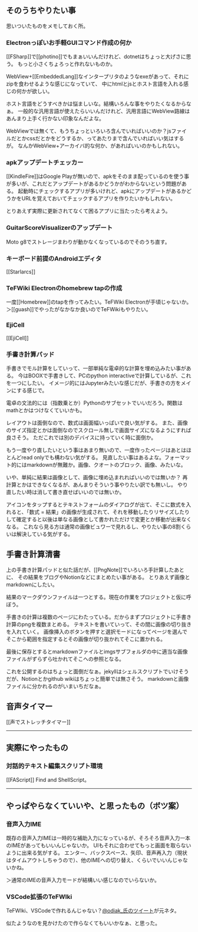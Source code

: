 ## そのうちやりたい事

思いついたものをメモしておく所。

### Electronっぽいお手軽GUIコマンド作成の何か

[[FSharp]]で[[photino]]でもまぁいいんだけれど、dotnetはちょっと大げさに思う。
もっと小さくちょろっと作れないものか。

WebView+[[EmbeddedLang]]なインタープリタのようなexeがあって、それにzipを食わせるような感じになっていて、
中にhtmlとjsとホスト言語を入れる感じの何かが欲しい。

ホスト言語をどうすべきかは悩ましいな。結構いろんな事をやりたくなるからなぁ。
一般的な汎用言語が使えたらいいんだけれど、汎用言語にWebView路線はあんまり上手く行かない印象なんだよな。

WebViewでは無くて、もうちょっといろいろ含んでいればいいのか？jsファイルだとかcssだとかをどうするか、ってあたりまで含んでいればいい気はするが。
なんかWebView+アーカイバ的な何か、があればいいのかもしれない。

### apkアップデートチェッカー

[[KindleFire]]はGoogle Playが無いので、apkをそのまま配っているのを使う事が多いが、これだとアップデートがあるかどうかがわからないという問題がある。
起動時にチェックするアプリが多いけれど、apkにアップデートがあるかどうかをURLを覚えておいてチェックするアプリを作りたいかもしれない。

とりあえず実際に更新されてなくて困るアプリに当たったら考えよう。

### GuitarScoreVisualizerのアップデート

Moto g8でストレージまわりが動かなくなっているのでそのうち直す。

### キーボード前提のAndroidエディタ

[[Starlarcs]]

### TeFWiki Electronのhomebrew tapの作成

一度[[Homebrew]]のtapを作ってみたい。TeFWiki Electronが手頃じゃないか。＞[[guash]]でやったがなかなか良いのでTeFWikiもやりたい。

### EjiCell

[[EjiCell]]

### 手書き計算パッド

手書きでモル計算をしていって、一部単純な電卓的な計算を埋め込みたい事がある。
今はBOOXで手書きして、PCのpython interactiveで計算しているが、これを一つにしたい。
イメージ的にはJupyterみたいな感じだが、手書きの方をメインにする感じで。

電卓の文法的には（指数乗とか）Pythonのサブセットでいいだろう。関数はmathとかはつけなくていいかも。

レイアウトは面倒なので、数式は画面幅いっぱいで良い気がする。
また、画像のサイズ指定とかは面倒なのでスクロール無しで画面サイズになるようにすれば良さそう。
ただこれでは別のデバイスに持っていく時に面倒か。

もう一度やり直したいという事はあまり無いので、一度作ったページはあとはほとんどread onlyでも構わない気がする。
見直したい事はあるよな。フォーマット的にはmarkdownが無難か。画像、クオートのブロック、画像、みたいな。

いや、単純に結果は画像として、画像に埋め込まれればいいのでは無いか？
再計算とかはできなくなるが、あんまりそういう事やりたい訳でも無いし。
やり直したい時は消して書き直せばいいのでは無いか。

アイコンをタップするとテキストフォームのダイアログが出て、そこに数式を入れると、「数式 = 結果」の画像が生成されて、それを移動したりリサイズしたりして確定すると以後は単なる画像として書かれただけで変更とか移動が出来なくなる。
これなら見る方は通常の画像ビュワーで見れるし、やりたい事の8割くらいは解決している気がする。

## 手書き計算清書

上の手書き計算パッドと似た話だが、[[PngNote]]でいろいろ手計算したあとに、
その結果をブログやNotionなどにまとめたい事がある。
とりあえず画像とmarkdownにしたい。

結果のマークダウンファイルは一つとする。現在の作業をプロジェクトと仮に呼ぼう。

手書きの計算は複数のページにわたっている。だからまずプロジェクトに手書き計算のpngを複数まとめる。
テキストを書いていって、その間に画像の切り抜きを入れていく。
画像挿入のボタンを押すと選択モードになってページを選んでそこから範囲を指定するとその画像が切り抜かれてそこに置かれる。

最後に保存とするとmarkdownファイルとimgsサブフォルダの中に適当な画像ファイルがずらずら吐かれてそこへの参照となる。

これを公開するのはちょっと面倒だなぁ。jekyllはシェルスクリプトでいけそうだが、Notionとかgithub wikiはちょっと簡単では無さそう。
markdownと画像ファイルに分かれるのがいまいちだなぁ。

## 音声タイマー

[[声でストレッチタイマー]]

----

## 実際にやったもの

### 対話的テキスト編集スクリプト環境

[[FAScript]] Find and ShellScript。



----

## やっぱやらなくていいや、と思ったもの（ボツ案）

### 音声入力IME

既存の音声入力IMEは一時的な補助入力になっているが、そろそろ音声入力一本のIMEがあってもいいんじゃないか。
UIもそれに合わせてもっと画面を取らないように出来る気がする。
エンター、バックスペース、矢印、音声再入力（現状はタイムアウトしちゃうので）、他のIMEへの切り替え、くらいでいいんじゃないかね。

＞通常のIMEの音声入力モードが結構いい感じなのでいらないか。


### VSCode拡張のTeFWIki

TeFWIki、VSCodeで作れるんじゃない？[@odiak_氏のツイート](https://twitter.com/odiak_/status/1466167604800733184)が元ネタ。

似たようなのを見かけたので作らなくてもいいかなぁ、と思った。